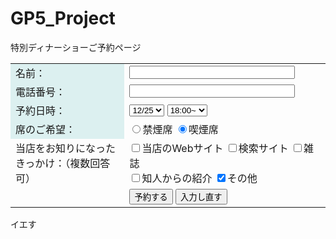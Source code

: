 # GP5_Project
<!DOCTYPE html>
<html lang="ja">
<head>
    <meta charset="UTF-8" />
    <title>特別ディナーショーご予約ページ</title>
    <style>
        .gr{    background-color:#DCF0F0;}
    </style>
</head>
<body>
特別ディナーショーご予約ページ
<form method="post" action="test.php">
<table>
<tr>
    <td class="gr">名前：</td>
    <td><input type="text" name="namae" size="30" maxlength="30" /></td>
</tr>
<tr>
    <td class="gr">電話番号：</td>
    <td><input type="text" name="denwa" size="30" maxlength="30" /></td>
</tr>
<tr>
    <td class="gr">予約日時：</td>
    <td><select name="monthDay">
        <option value="1">12/24</option>
        <option value="2" selected>12/25</option>
    </select>
    <select name="time">
        <option value="1" selected>18:00~</option>
        <option value="1">20:00~</option>
    </select>
    </td>
</tr>
<tr>
    <td class="gr">席のご希望：</td>
    <td>
        <input type="radio" name="seki" value="0" />禁煙席
        <input type="radio" name="seki" value="1" checked />喫煙席
    </td>
</tr>
<tr>
    <td>当店をお知りになった<br>きっかけ：（複数回答可）</td>
    <td>
        <input type="checkbox" name="toten1" value="1" />当店のWebサイト
        <input type="checkbox" name="toten2" value="1" />検索サイト
        <input type="checkbox" name="toten3" value="1" />雑誌<br>
        <input type="checkbox" name="toten4" value="1" />知人からの紹介
        <input type="checkbox" name="toten5" value="1" checked />その他
    </td>
</tr>
<tr>
    <td>
    <input type="hidden" name="mode" value="123" />
    </td>
    <td>
        <input type="submit" value="予約する" />
        <input type="reset" value="入力し直す" />
    </td>
</tr>
</table>
</form>
</body>
</ html >
イエす
